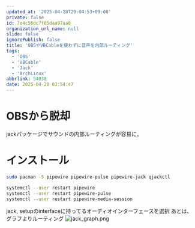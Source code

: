 ```yaml
---
updated_at: '2025-04-28T20:04:53+09:00'
private: false
id: 7e4c56dc7f05daa97aa8
organization_url_name: null
slide: false
ignorePublish: false
title: 'OBSやVBCableを使わずに音声を内部ルーティング'
tags:
  - 'OBS'
  - 'VBCable'
  - 'Jack'
  - 'ArchLinux'
abbrlink: 54038
date: 2025-04-20 02:54:47
---
```


<!--
Copyright (c) 2025 verazza
This file is distributed under the terms of the Creative Commons Attribution-NonCommercial-ShareAlike 4.0 International License.
See the LICENSE file in the source directory for details.
(https://creativecommons.org/licenses/by-nc-sa/4.0/)
-->

# OBSから脱却
jackパッケージでサウンドの内部ルーティングが容易に。
# インストール
```bash
sudo pacman -S pipewire pipewire-pulse pipewire-jack qjackctl
```
```bash
systemctl --user restart pipewire
systemctl --user restart pipewire-pulse
systemctl --user restart pipewire-media-session
```
jack, setupのinterfaceに持ってるオーディオインターフェースを選択
あとは、グラフよりルーティング
![jack_graph.png](https://qiita-image-store.s3.ap-northeast-1.amazonaws.com/0/3628758/e1e25ade-583d-4dfe-8a88-0181888877f7.png)
